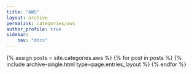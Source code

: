 ```yaml
---
title: "AWS"
layout: archive
permalink: categories/aws
author_profile: true
sidebar:
    nav: "docs"
---
```


{% assign posts = site.categories.aws %}
{% for post in posts %} {% include archive-single.html type=page.entries_layout %} {% endfor %}
